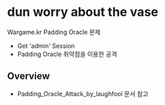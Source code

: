 # dun worry about the vase

Wargame.kr Padding Oracle  문제

  - Get 'admin' Session
  - Padding Oracle 취약점을 이용한 공격

## Overview

  - Padding_Oracle_Attack_by_laughfool 문서 참고
